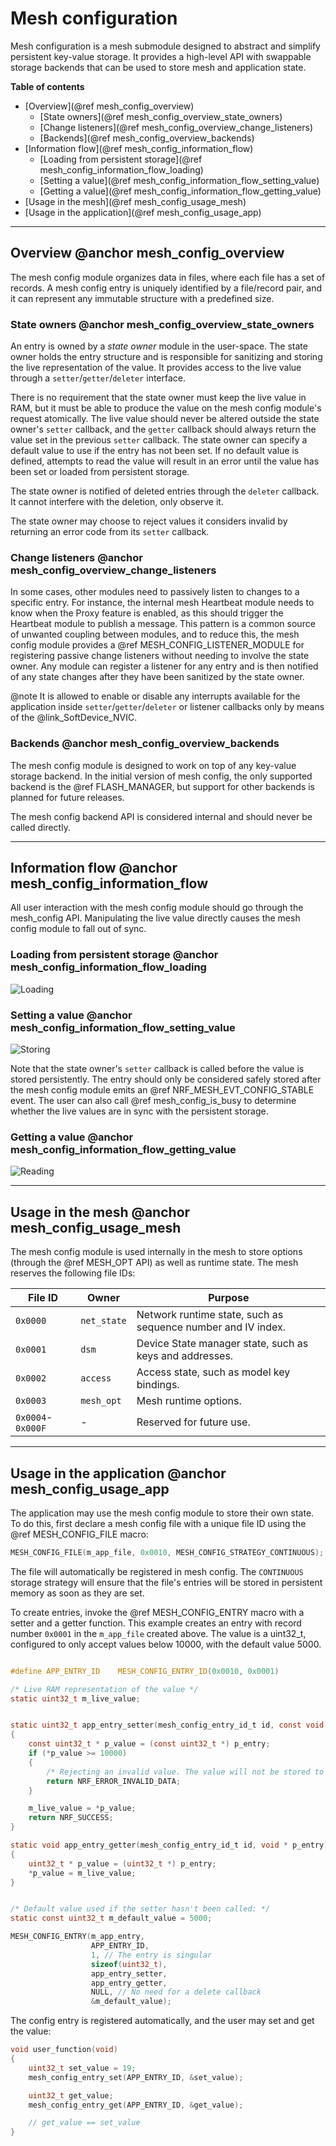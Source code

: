 # Mesh configuration

Mesh configuration is a mesh submodule designed to abstract and simplify persistent key-value storage.
It provides a high-level API with swappable storage backends that can be used to store mesh and
application state.

**Table of contents**
- [Overview](@ref mesh_config_overview)
    - [State owners](@ref mesh_config_overview_state_owners)
    - [Change listeners](@ref mesh_config_overview_change_listeners)
    - [Backends](@ref mesh_config_overview_backends)
- [Information flow](@ref mesh_config_information_flow)
    - [Loading from persistent storage](@ref mesh_config_information_flow_loading)
    - [Setting a value](@ref mesh_config_information_flow_setting_value)
    - [Getting a value](@ref mesh_config_information_flow_getting_value)
- [Usage in the mesh](@ref mesh_config_usage_mesh)
- [Usage in the application](@ref mesh_config_usage_app)


---


## Overview @anchor mesh_config_overview

The mesh config module organizes data in files, where each file has a set of records. A mesh
config entry is uniquely identified by a file/record pair, and it can represent any
immutable structure with a predefined size.

### State owners @anchor mesh_config_overview_state_owners

An entry is owned by a *state owner* module in the user-space. The state owner holds the entry
structure and is responsible for sanitizing and storing the live representation of the value. It
provides access to the live value through a `setter`/`getter`/`deleter` interface.

There is no requirement that the state owner must keep the live value in RAM, but it must be able to produce the
value on the mesh config module's request atomically. The live value should never be altered outside
the state owner's `setter` callback, and the `getter` callback should always return the value set
in the previous `setter` callback. The state owner can specify a default value to use if the entry
has not been set. If no default value is defined, attempts to read the value will result in an error
until the value has been set or loaded from persistent storage.

The state owner is notified of deleted entries through the `deleter` callback. It cannot interfere
with the deletion, only observe it.

The state owner may choose to reject values it considers invalid by returning an error code from its
`setter` callback.

### Change listeners @anchor mesh_config_overview_change_listeners

In some cases, other modules need to passively listen to changes to a specific entry.
For instance, the internal mesh Heartbeat module needs to know when the Proxy feature is enabled, as
this should trigger the Heartbeat module to publish a message. This pattern is a common source of
unwanted coupling between modules, and to reduce this, the mesh config module provides a
@ref MESH_CONFIG_LISTENER_MODULE for registering passive change listeners without needing to involve
the state owner. Any module can register a listener for any entry and is then notified of any
state changes after they have been sanitized by the state owner.

@note It is allowed to enable or disable any interrupts available for the application inside
`setter`/`getter`/`deleter` or listener callbacks only by means of the @link_SoftDevice_NVIC.

### Backends @anchor mesh_config_overview_backends

The mesh config module is designed to work on top of any key-value storage backend. In the initial
version of mesh config, the only supported backend is the @ref FLASH_MANAGER, but support for other
backends is planned for future releases.

The mesh config backend API is considered internal and should never be called directly.


---


## Information flow @anchor mesh_config_information_flow

All user interaction with the mesh config module should go through the mesh_config API. Manipulating
the live value directly causes the mesh config module to fall out of sync.

### Loading from persistent storage @anchor mesh_config_information_flow_loading

![Loading](img/mesh_config_load.svg)

### Setting a value @anchor mesh_config_information_flow_setting_value

![Storing](img/mesh_config_save.svg)

Note that the state owner's `setter` callback is called before the value is stored persistently.
The entry should only be considered safely stored after the mesh config module emits an
@ref NRF_MESH_EVT_CONFIG_STABLE event. The user can also call @ref mesh_config_is_busy to determine
whether the live values are in sync with the persistent storage.

### Getting a value @anchor mesh_config_information_flow_getting_value

![Reading](img/mesh_config_get.svg)


---


## Usage in the mesh @anchor mesh_config_usage_mesh

The mesh config module is used internally in the mesh to store options (through the @ref MESH_OPT
API) as well as runtime state. The mesh reserves the following file IDs:

| File ID            | Owner       | Purpose
|--------------------|-------------|---------
| `0x0000`           | `net_state` | Network runtime state, such as sequence number and IV index.
| `0x0001`           | `dsm`       | Device State manager state, such as keys and addresses.
| `0x0002`           | `access`    | Access state, such as model key bindings.
| `0x0003`           | `mesh_opt`  | Mesh runtime options.
| `0x0004`- `0x000F` | -           | Reserved for future use.


---


## Usage in the application @anchor mesh_config_usage_app

The application may use the mesh config module to store their own state. To do this, first declare
a mesh config file with a unique file ID using the @ref MESH_CONFIG_FILE macro:

```C
MESH_CONFIG_FILE(m_app_file, 0x0010, MESH_CONFIG_STRATEGY_CONTINUOUS);
```

The file will automatically be registered in mesh config. The `CONTINUOUS` storage
strategy will ensure that the file's entries will be stored in persistent memory as soon as
they are set.

To create entries, invoke the @ref MESH_CONFIG_ENTRY macro with a setter and a getter function.
This example creates an entry with record number `0x0001` in the `m_app_file` created above.
The value is a uint32_t, configured to only accept values below 10000, with the default value 5000.

```C

#define APP_ENTRY_ID    MESH_CONFIG_ENTRY_ID(0x0010, 0x0001)

/* Live RAM representation of the value */
static uint32_t m_live_value;


static uint32_t app_entry_setter(mesh_config_entry_id_t id, const void * p_entry)
{
    const uint32_t * p_value = (const uint32_t *) p_entry;
    if (*p_value >= 10000)
    {
        /* Rejecting an invalid value. The value will not be stored to persistent storage. */
        return NRF_ERROR_INVALID_DATA;
    }

    m_live_value = *p_value;
    return NRF_SUCCESS;
}

static void app_entry_getter(mesh_config_entry_id_t id, void * p_entry)
{
    uint32_t * p_value = (uint32_t *) p_entry;
    *p_value = m_live_value;
}


/* Default value used if the setter hasn't been called: */
static const uint32_t m_default_value = 5000;

MESH_CONFIG_ENTRY(m_app_entry,
                  APP_ENTRY_ID,
                  1, // The entry is singular
                  sizeof(uint32_t),
                  app_entry_setter,
                  app_entry_getter,
                  NULL, // No need for a delete callback
                  &m_default_value);
```

The config entry is registered automatically, and the user may set and get the value:

```C
void user_function(void)
{
    uint32_t set_value = 19;
    mesh_config_entry_set(APP_ENTRY_ID, &set_value);

    uint32_t get_value;
    mesh_config_entry_get(APP_ENTRY_ID, &get_value);

    // get_value == set_value
}
```
